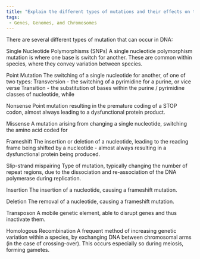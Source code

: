 ```yaml
---
title: "Explain the different types of mutations and their effects on the final protein product."
tags:
 - Genes, Genomes, and Chromosomes
---
```

There are several different types of mutation that can occur in DNA:

Single Nucleotide Polymorphisms (SNPs)
    A single nucleotide polymorphism mutation is where one base is switch for another. These are common within species, where they convey variation between species. 

Point Mutation
    The switching of a single nucleotide for another, of one of two types:
    Transversion - the switching of a pyrimidine for a purine, or vice verse
    Transition - the substitution of bases within the purine / pyrimidine classes of nucleotide, while 

Nonsense
    Point mutation resulting in the premature coding of a STOP codon, almost always leading to a dysfunctional protein product.

Missense
    A mutation arising from changing a single nucleotide, switching the amino acid coded for

Frameshift
    The insertion or deletion of a nucleotide, leading to the reading frame being shifted by a nucleotide - almost always resulting in a dysfunctional protein being produced.

Slip-strand mispairing 
    Type of mutation, typically changing the number of repeat regions, due to the dissociation and re-association of the DNA polymerase during replication. 

Insertion 
    The insertion of a nucleotide, causing a frameshift mutation. 

Deletion
    The removal of a nucleotide, causing a frameshift mutation. 

Transposon
    A mobile genetic element, able to disrupt genes and thus inactivate them.

Homologous Recombination
    A frequent method of increasing genetic variation within a species, by exchanging DNA between chromosomal arms (in the case of crossing-over). This occurs especially so during meiosis, forming gametes. 
